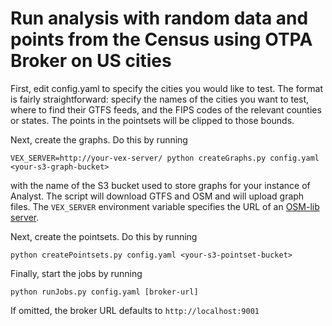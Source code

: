 # Run analysis with random data and points from the Census using OTPA Broker on US cities

First, edit config.yaml to specify the cities you would like to test. The format is fairly straightforward: specify
the names of the cities you want to test, where to find their GTFS feeds, and the FIPS codes of the relevant counties
or states. The points in the pointsets will be clipped to those bounds.

Next, create the graphs. Do this by running

    VEX_SERVER=http://your-vex-server/ python createGraphs.py config.yaml <your-s3-graph-bucket>

with the name of the S3 bucket used to store graphs for your instance of Analyst. The script will download GTFS and OSM
and will upload graph files. The `VEX_SERVER` environment variable specifies the URL of an [OSM-lib server](https://github.com/conveyal/osm-lib).

Next, create the pointsets. Do this by running

    python createPointsets.py config.yaml <your-s3-pointset-bucket>

Finally, start the jobs by running

    python runJobs.py config.yaml [broker-url]

If omitted, the broker URL defaults to `http://localhost:9001`
